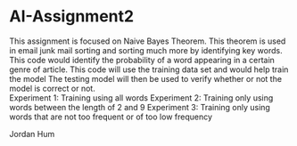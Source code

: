 # AI-Assignment2

This assignment is focused on Naive Bayes Theorem.  This theorem is used in email junk mail sorting and sorting much more by identifying key words.  This code would identify the probability of a word appearing in a certain genre of article.  This code will use the training data set and would help train the model  The testing model will then be used to verify whether or not the model is correct or not.  
Experiment 1: Training using all words
Experiment 2: Training only using words between the length of 2 and 9
Experiment 3: Training only using words that are not too frequent or of too low frequency

Jordan Hum
